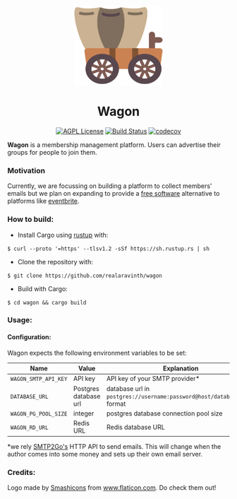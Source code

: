 <div align="center">
<img src="assets/wagon.svg" alt="Wagon" width="200" height="180" />

# Wagon

[![AGPL License](https://img.shields.io/badge/license-AGPL-blue.svg)](http://www.gnu.org/licenses/agpl-3.0)
[![Build Status](https://travis-ci.com/realaravinth/wagon.svg?branch=master)](https://travis-ci.com/realaravinth/wagon)
[![codecov](https://codecov.io/gh/realaravinth/wagon/branch/master/graph/badge.svg)](https://codecov.io/gh/realaravinth/wagon)

</div>

**Wagon** is a membership management platform. Users can 
advertise their groups for people to join them.

### Motivation
Currently, we are focussing on building a platform to collect members'
emails but we plan on expanding to provide a [free
software](https://www.gnu.org/philosophy/free-sw.html) alternative to
platforms like [eventbrite](https://www.eventbrite.com/).

### How to build:

- Install Cargo using [rustup](https://rustup.rs/) with:

```
$ curl --proto '=https' --tlsv1.2 -sSf https://sh.rustup.rs | sh
```

- Clone the repository with:

```
$ git clone https://github.com/realaravinth/wagon
```

- Build with Cargo:

```
$ cd wagon && cargo build
```

### Usage:

#### Configuration:

Wagon expects the following environment variables to be set:

| Name                 | Value                 | Explanation                                                              |
| -------------------- | --------------------- | ------------------------------------------------------------------------ |
| `WAGON_SMTP_API_KEY` | API key               | API key of your SMTP provider\*                                          |
| `DATABASE_URL`       | Postgres database url | database url in `postgres://username:password@host/database_name` format |
| `WAGON_PG_POOL_SIZE` | integer               | postgres database connection pool size                                   |
| `WAGON_RD_URL`       | Redis URL             | Redis database URL                                                       |

*we rely [SMTP2Go's](https://www.smtp2go.com/) HTTP API to send emails.
This will change when the author comes into some money and sets up their
own email server.


### Credits:
Logo  made by <a href="https://smashicons.com/"
title="Smashicons">Smashicons</a> from <a
href="https://www.flaticon.com/" title="Flaticon">
www.flaticon.com</a>. Do check them out!
